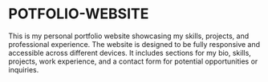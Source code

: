 # POTFOLIO-WEBSITE

 This is my personal portfolio website showcasing my skills, projects, and professional experience. The website is designed to be fully responsive and accessible across different devices. It includes sections for my bio, skills, projects, work experience, and a contact form for potential opportunities or inquiries.
